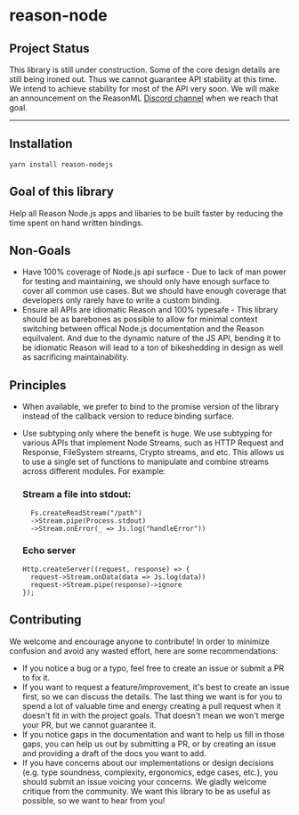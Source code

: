 # reason-node

## Project Status

This library is still under construction. Some of the core design details are still being ironed out. Thus we cannot guarantee API stability at this time. We intend to achieve stability for most of the API very soon. We will make an announcement on the ReasonML [Discord channel](https://discord.gg/7MgaPKW) when we reach that goal.

----

## Installation

```shell
yarn install reason-nodejs
```

## Goal of this library

Help all Reason Node.js apps and libaries to be built faster by reducing the time spent on hand written bindings.

## Non-Goals

- Have 100% coverage of Node.js api surface - Due to lack of man power for testing and maintaining, we should only have enough surface
  to cover all common use cases. But we should have enough coverage that developers only rarely have to write a custom binding. 
- Ensure all APIs are idiomatic Reason and 100% typesafe - This library should be as barebones as possible to allow for minimal context switching between offical Node.js documentation and the Reason equilvalent. And due to the dynamic nature of the JS API, bending it to be idiomatic Reason will lead to a ton of bikeshedding in design as well as sacrificing maintainability.

## Principles

- When available, we prefer to bind to the promise version of the library instead of the callback version to reduce binding surface.
- Use subtyping only where the benefit is huge. We use subtyping for various APIs that implement Node Streams, such as HTTP Request and Response, FileSystem streams, Crypto streams, and etc. This allows us to use a single set of functions to manipulate and combine streams across different modules. For example:

  ### Stream a file into stdout:

  ```reason
    Fs.createReadStream("/path")
    ->Stream.pipe(Process.stdout)
    ->Stream.onError(_ => Js.log("handleError"))
  ```
  ### Echo server

  ```reason
  Http.createServer((request, response) => {
    request->Stream.onData(data => Js.log(data))
    request->Stream.pipe(response)->ignore
  });
  ```

## Contributing

We welcome and encourage anyone to contribute! In order to minimize confusion and avoid any wasted effort, here are some recommendations:

- If you notice a bug or a typo, feel free to create an issue or submit a PR to fix it.
- If you want to request a feature/improvement, it's best to create an issue first, so we can discuss the details. The last thing we want is for you to spend a lot of valuable time and energy creating a pull request when it doesn't fit in with the project goals. That doesn't mean we won't merge your PR, but we cannot guarantee it.
- If you notice gaps in the documentation and want to help us fill in those gaps, you can help us out by submitting a PR, or by creating an issue and providing a draft of the docs you want to add.
- If you have concerns about our implementations or design decisions (e.g. type soundness, complexity, ergonomics, edge cases, etc.), you should submit an issue voicing your concerns. We gladly welcome critique from the community. We want this library to be as useful as possible, so we want to hear from you!
